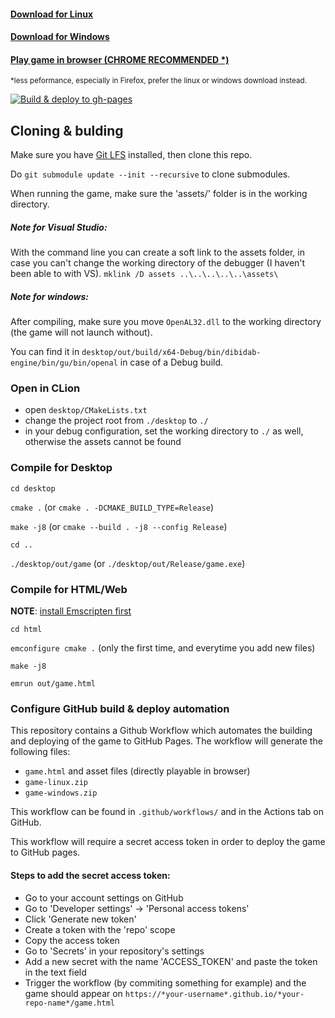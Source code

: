 
#### [Download for Linux](https://hilkojj.nl/PST2/game-linux.zip)
#### [Download for Windows](https://hilkojj.nl/PST2/game-windows.zip)
#### [Play game in browser (CHROME RECOMMENDED *)](https://hilkojj.nl/PST2/game.html)
<sup>*less peformance, especially in Firefox, prefer the linux or windows download instead.</sup>

[![Build & deploy to gh-pages](https://github.com/hilkojj/PST2/actions/workflows/build_and_deploy.yml/badge.svg)](https://github.com/hilkojj/PST2/actions/workflows/build_and_deploy.yml)

## Cloning & bulding

Make sure you have [Git LFS](https://git-lfs.github.com/) installed, then clone this repo.

Do `git submodule update --init --recursive` to clone submodules.

When running the game, make sure the 'assets/' folder is in the working directory.

##### Note for Visual Studio:
With the command line you can create a soft link to the assets folder, in case you can't change the working directory of the debugger (I haven't been able to with VS).
`mklink /D assets ..\..\..\..\..\assets\`

##### Note for windows:
After compiling, make sure you move `OpenAL32.dll` to the working directory (the game will not launch without).

You can find it in `desktop/out/build/x64-Debug/bin/dibidab-engine/bin/gu/bin/openal` in case of a Debug build. 

### Open in CLion
- open `desktop/CMakeLists.txt`
- change the project root from `./desktop` to `./`
- in your debug configuration, set the working directory to `./` as well, otherwise the assets cannot be found

### Compile for Desktop

`cd desktop`

`cmake .` (or `cmake . -DCMAKE_BUILD_TYPE=Release`)

`make -j8` (or `cmake --build . -j8 --config Release`)

`cd ..`

`./desktop/out/game` (or `./desktop/out/Release/game.exe`)

### Compile for HTML/Web

**NOTE**: [install Emscripten first](https://emscripten.org/docs/getting_started/downloads.html)

`cd html`

`emconfigure cmake .` (only the first time, and everytime you add new files)

`make -j8`

`emrun out/game.html`

### Configure GitHub build & deploy automation

This repository contains a Github Workflow which automates the building and deploying of the game to GitHub Pages.
The workflow will generate the following files:
- `game.html` and asset files (directly playable in browser)
- `game-linux.zip`
- `game-windows.zip`

This workflow can be found in `.github/workflows/` and in the Actions tab on GitHub.

This workflow will require a secret access token in order to deploy the game to GitHub pages.

#### Steps to add the secret access token:

- Go to your account settings on GitHub
- Go to 'Developer settings' -> 'Personal access tokens'
- Click 'Generate new token'
- Create a token with the 'repo' scope
- Copy the access token
- Go to 'Secrets' in your repository's settings
- Add a new secret with the name 'ACCESS_TOKEN' and paste the token in the text field
- Trigger the workflow (by commiting something for example) and the game should appear on `https://*your-username*.github.io/*your-repo-name*/game.html`

